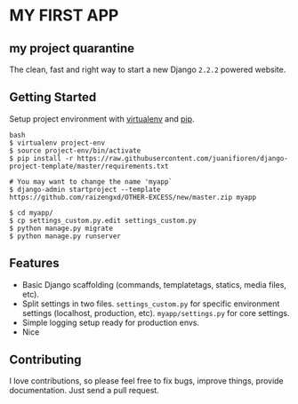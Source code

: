 # MY FIRST APP
## my project quarantine

The clean, fast and right way to start a new Django `2.2.2` powered website.

## Getting Started

Setup project environment with [virtualenv](https://virtualenv.pypa.io) and [pip](https://pip.pypa.io).

```
bash
$ virtualenv project-env
$ source project-env/bin/activate
$ pip install -r https://raw.githubusercontent.com/juanifioren/django-project-template/master/requirements.txt

# You may want to change the name 'myapp`
$ django-admin startproject --template https://github.com/raizengxd/OTHER-EXCESS/new/master.zip myapp

$ cd myapp/
$ cp settings_custom.py.edit settings_custom.py
$ python manage.py migrate
$ python manage.py runserver
```

## Features

* Basic Django scaffolding (commands, templatetags, statics, media files, etc).
* Split settings in two files. `settings_custom.py` for specific environment settings (localhost, production, etc). `myapp/settings.py` for core settings.
* Simple logging setup ready for production envs.
* Nice
## Contributing

I love contributions, so please feel free to fix bugs, improve things, provide documentation. Just send a pull request.
